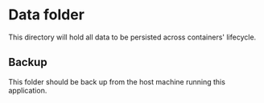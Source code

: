# Data folder
This directory will hold all data to be persisted across containers' lifecycle.

## Backup
This folder should be back up from the host machine running this application.